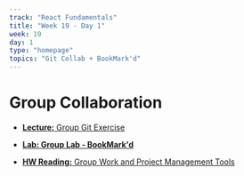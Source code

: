 ```yaml
---
track: "React Fundamentals"
title: "Week 19 - Day 1"
week: 19
day: 1
type: "homepage"
topics: "Git Collab + BookMark'd"
---
```



# Group Collaboration



- [**Lecture:** Group Git Exercise](/react-fundamentals/week-19/day-1/lecture-materials/group-git-exercise)

- [**Lab: Group Lab - BookMark'd**](/react-fundamentals/week-19/day-1/labs/bookmarkd-lab) 

- [**HW Reading:** Group Work and Project Management Tools](/react-fundamentals/week-19/day-1/lecture-materials/group-work-and-project-management)